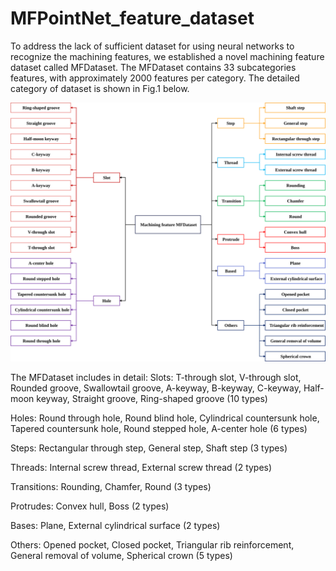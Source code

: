# MFPointNet_feature_dataset
To address the lack of sufficient dataset for using neural networks to recognize the machining features, we established a novel machining feature dataset called MFDataset. The MFDataset contains 33 subcategories features, with approximately 2000 features per category. The detailed category of dataset is shown in Fig.1 below.

![image](https://github.com/leiruoshan/MFPointNet_feature_dataset/blob/main/Fig1.svg)

The MFDataset includes in detail:
Slots: T-through slot, V-through slot, Rounded groove, Swallowtail groove, A-keyway, B-keyway, C-keyway, Half-moon keyway, Straight groove, Ring-shaped groove (10 types)

Holes: Round through hole, Round blind hole, Cylindrical countersunk hole, Tapered countersunk hole, Round stepped hole, A-center hole (6 types)

Steps: Rectangular through step, General step, Shaft step (3 types)

Threads: Internal screw thread, External screw thread (2 types)

Transitions: Rounding, Chamfer, Round (3 types)

Protrudes: Convex hull, Boss (2 types)

Bases: Plane, External cylindrical surface (2 types)

Others: Opened pocket, Closed pocket, Triangular rib reinforcement, General removal of volume, Spherical crown (5 types)

